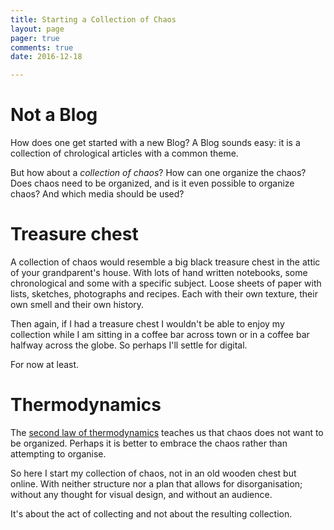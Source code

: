 ```yaml
---
title: Starting a Collection of Chaos
layout: page 
pager: true
comments: true
date: 2016-12-18

---
```


# Not a Blog

How does one get started with a new Blog? A Blog sounds easy: it is a collection of chrological articles with a common theme. 

But how about a *collection of chaos*? How can one organize the chaos? Does chaos need to be organized, and is it even possible to organize chaos? And which media should be used? 

# Treasure chest

A collection of chaos would resemble a big black treasure chest in the attic of your grandparent's house. With lots of hand written notebooks, some chronological and some with a specific subject. Loose sheets of paper with lists, sketches, photographs and recipes. Each with their own texture, their own smell and their own history. 

Then again, if I had a treasure chest I wouldn't be able to enjoy my collection while I am sitting in a coffee bar across town or in a coffee bar halfway across the globe. So perhaps I'll settle for digital. 

For now at least. 

# Thermodynamics

The [second law of thermodynamics](https://en.wikipedia.org/wiki/Second_law_of_thermodynamics) teaches us that chaos does not want to be organized. Perhaps it is better to embrace the chaos rather than attempting to organise.

So here I start my collection of chaos, not in an old wooden chest but online. With neither structure nor a plan that allows for disorganisation; without any thought for visual design, and without an audience. 

It's about the act of collecting and not about the resulting collection.

